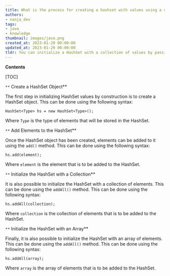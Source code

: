 ```yaml
---
title: What is the process for creating a hashset with values using a constructor?
authors:
- nanja_dev
tags:
- java
- knowledge
thumbnail: images/java.png
created_at: 2023-01-29 00:00:00
updated_at: 2023-01-29 00:00:00
tldr: You can initialize a HashSet with a collection of values by passing the collection to the HashSet constructor.
---
```


**Contents**

[TOC]

`**` Create a HashSet Object**

The first step in initializing HashSet values by construction is to create a HashSet object. This can be done using the following syntax:

`HashSet<Type> hs = new HashSet<Type>();`

Where `Type` is the type of elements that will be stored in the HashSet.

`**` Add Elements to the HashSet**

Once the HashSet object has been created, elements can be added to it using the `add()` method. This can be done using the following syntax:

`hs.add(element);`

Where `element` is the element that is to be added to the HashSet.

`**` Initialize the HashSet with a Collection**

It is also possible to initialize the HashSet with a collection of elements. This can be done using the `addAll()` method. This can be done using the following syntax:

`hs.addAll(collection);`

Where `collection` is the collection of elements that is to be added to the HashSet.

`**` Initialize the HashSet with an Array**

Finally, it is also possible to initialize the HashSet with an array of elements. This can be done using the `addAll()` method. This can be done using the following syntax:

`hs.addAll(array);`

Where `array` is the array of elements that is to be added to the HashSet.
